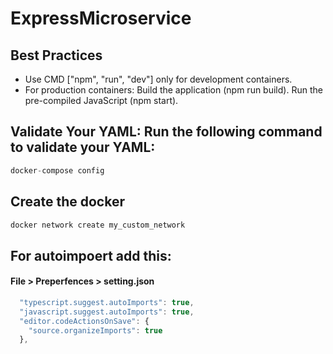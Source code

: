# ExpressMicroservice

## Best Practices

- Use CMD ["npm", "run", "dev"] only for development containers.
- For production containers:
  Build the application (npm run build).
  Run the pre-compiled JavaScript (npm start).

## Validate Your YAML: Run the following command to validate your YAML:

```ts
docker-compose config
```

## Create the docker

```bash
docker network create my_custom_network
```

## For autoimpoert add this:

#### File > Preperfences > setting.json

```ts
  "typescript.suggest.autoImports": true,
  "javascript.suggest.autoImports": true,
  "editor.codeActionsOnSave": {
    "source.organizeImports": true
  },
```
